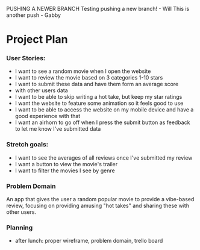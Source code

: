 PUSHING A NEWER BRANCH
Testing pushing a new branch! - Will
This is another push - Gabby 


# Project Plan

### User Stories:

- I want to see a random movie when I open the website
- I want to review the movie based on 3 categories 1-10 stars
- I want to submit these data and have them form an average score
- with other users data
- I want to be able to skip writing a hot take, but keep my star
  ratings
- I want the website to feature some animation so it feels good to use
- I want to be able to access the website on my mobile device and have
  a good experience with that
- I want an airhorn to go off when I press the submit button as
  feedback to let me know I've submitted data

### Stretch goals:

- I want to see the averages of all reviews once I've submitted my review
- I want a button to view the movie's trailer
- I want to filter the movies I see by genre

### Problem Domain

An app that gives the user a random popular movie to provide a vibe-based review, focusing on providing amusing "hot takes" and sharing these with other users.

### Planning

- after lunch: proper wireframe, problem domain, trello board
